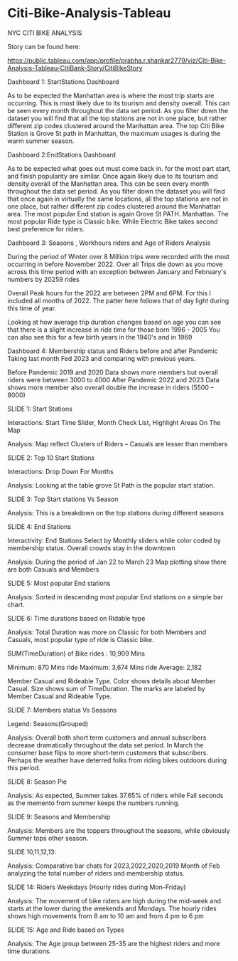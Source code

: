 # Citi-Bike-Analysis-Tableau
NYC CITI BIKE ANALYSIS

Story can be found here: 


https://public.tableau.com/app/profile/prabha.r.shankar2779/viz/Citi-Bike-Analysis-Tableau-CitiBank-Story/CitiBIkeStory




Dashboard 1: StartStations Dashboard

As to be expected the Manhattan area is where the most trip starts are occurring. This is most likely due to its tourism and density overall. This can be seen every month throughout the data set period. As you filter down the dataset you will find that all the top stations are not in one place, but rather different zip codes clustered around the Manhattan area.
The top Citi Bike Station is Grove St path in Manhattan, the maximum usages is during the warm summer season.


 



Dashboard 2:EndStations Dashboard

As to be expected what goes out must come back in. for the most part start, and finish popularity are similar. Once again likely due to its tourism and density overall of the Manhattan area. This can be seen every month throughout the data set period. As you filter down the dataset you will find that once again in virtually the same locations, all the top stations are not in one place, but rather different zip codes clustered around the Manhattan area.
The most popular End station is again Grove St PATH. Manhattan.
The most popular Ride type is Classic bike. While Electric Bike takes second best preference for riders.

 


Dashboard 3: Seasons , Workhours riders and Age of Riders Analysis

During the period of Winter over 8 Million trips were recorded with the most occurring in before November 2022. Over all Trips die down as you move across this time period with an exception between January and February's numbers by 20259 rides

Overall Peak hours for the 2022 are between 2PM and 6PM. For this I included all months of 2022. The patter here follows that of day light during this time of year.

Looking at how average trip duration changes based on age you can see that there is a slight increase in ride time for those born 1996 - 2005 You can also see this for a few birth years in the 1940's and in 1969


 



Dashboard 4: Membership status and Riders before and after Pandemic
Taking last month Fed 2023 and comparing with previous years.

Before Pandemic 2019 and 2020 Data shows more members but overall riders were between 3000 to 4000
After Pandemic 2022 and 2023 Data shows more member also overall double the  increase in riders (5500 – 8000)

 


SLIDE 1: Start Stations

Interactions: Start Time Slider, Month Check List, Highlight Areas On The Map

Analysis: Map reflect Clusters of Riders – Casuals are lesser than members
 

SLIDE 2: Top 10 Start Stations

Interactions: Drop Down For Months

Analysis: Looking at the table grove St Path is the popular start station.
 

SLIDE 3: Top Start stations Vs Season

Analysis: This is a breakdown on the top stations during different seasons

 

SLIDE 4: End Stations

Interactivity: End Stations Select by Monthly sliders while color coded by membership status. Overall crowds stay in the downtown

Analysis: During the period of Jan 22 to March 23 Map plotting show there are both Casuals and Members

 

SLIDE 5: Most popular End stations


Analysis: Sorted in descending most popular End stations on a simple bar chart. 

 

SLIDE 6: Time durations based on Ridable type


Analysis: Total Duration was more on Classic for both Members and Casuals, most popular type of ride is Classic bike. 

SUM(TimeDuration) of Bike rides : 10,909 Mins

Minimum: 870 Mins ride
Maximum: 3,674 Mins ride
Average: 2,182


Member Casual and Rideable Type. 
Color shows details about Member Casual. 
Size shows sum of TimeDuration. 
The marks are labeled by Member Casual and Rideable Type.

 

SLIDE 7: Members status Vs Seasons 

Legend: Seasons(Grouped)

Analysis: Overall both short term customers and annual subscribers decrease dramatically throughout the data set period. In March the consumer base flips to more short-term customers that subscribers. Perhaps the weather have deterred folks from riding bikes outdoors during this period.

 

SLIDE 8: Season Pie

Analysis: As expected, Summer takes 37.65% of riders while Fall seconds as the memento from summer keeps the numbers running. 
     


SLIDE 9: Seasons and Membership


Analysis: Members are the toppers throughout the seasons, while obviously Summer tops other season. 

     




SLIDE 10,11,12,13:

Analysis:  Comparative bar chats for 2023,2022,2020,2019 Month of Feb analyzing the total number of riders and membership status. 

 


SLIDE 14: Riders Weekdays (Hourly rides during Mon-Friday)

Analysis: The movement of bike riders are high during the mid-week and starts at the lower during the weekends and Mondays. The hourly rides shows high movements from 8 am to 10 am and from 4 pm to 6 pm


 





SLIDE 15:  Age and Ride based on Types

Analysis: The Age group between 25-35 are the highest riders and more time durations. 

 
